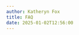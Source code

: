```yaml
---
author: Katheryn Fox
title: FAQ
date: 2025-01-02T12:56:00
---
```


<div style="font-family: 'Poppins', sans-serif;">

<script>
const faqData = [
    {
        question: "Apa yang dimaksud dengan informasi publik?",
        answer: "Informasi publik adalah informasi yang dihasilkan, disimpan, dikelola dan dikirim oleh organisasi Badan Publik yang berkaitan dengan penyelenggara dan penyelenggaraan informasi organisasi Badan Publik dan/atau penyelenggaraan badan publik lainnya dalam kerangka koordinasi pengelolaan dan pelayanan informasi lain yang berkaitan dengan kepentingan publik."
    },
    {
        question: "Berapa lama waktu yang dibutuhkan untuk mendapatkan informasi publik?", 
        answer: "Informasi akan diberikan paling lama dalam waktu 10 (sepuluh) hari kerja dan dapat diperpanjang paling lambat 7 (tujuh) hari kerja berikutnya dengan memberikan alasan secara tertulis."
    },
    {
        question: "Siapa saja yang boleh meminta informasi publik?",
        answer: "Siapa saja boleh meminta informasi publik, baik perseorangan maupun badan hukum dengan menyertakan fotokopi identitas dan fotokopi akta badan hukum untuk pemohon dari badan hukum."
    }
];

document.addEventListener('DOMContentLoaded', function() {
    const faqContainer = document.getElementById('faq-container');
    
    faqData.forEach((item, index) => {
        const faqItem = document.createElement('div');
        faqItem.className = 'faq-item mb-4';
        faqItem.innerHTML = `
            <div class="faq-question rounded-xl bg-white dark:bg-gray-800 border border-gray-300 dark:border-gray-600 p-4 cursor-pointer flex justify-between items-center relative" onclick="toggleAnswer(${index})">
                <div class="green-line"></div>
                <span class="font-semibold text-black dark:text-white">${item.question}</span>
                <div class="toggle-icon w-6 h-6 bg-customGreen rounded-full flex items-center justify-center text-white flex-shrink-0">
                    <span class="plus-icon">+</span>
                </div>
            </div>
            <div class="faq-answer bg-customGreen dark:bg-green-700 p-4 rounded-b-lg mt-0 hidden text-white">
                ${item.answer}
            </div>
        `;
        faqContainer.appendChild(faqItem);
    });
});

function toggleAnswer(index) {
    const answers = document.querySelectorAll('.faq-answer');
    const icons = document.querySelectorAll('.plus-icon');
    
    answers[index].classList.toggle('hidden');
    answers[index].style.maxHeight = answers[index].classList.contains('hidden') ? '0' : answers[index].scrollHeight + 'px';
    icons[index].style.transform = answers[index].classList.contains('hidden') ? 'rotate(0deg)' : 'rotate(45deg)';
}
</script>

<style>
.faq-question {
    transition: background-color 0.3s ease;
}

.faq-question:hover {
    background-color: #f8f8f8;
}

.dark .faq-question:hover {
    background-color: #1f2937;
}

.plus-icon {
    transition: transform 0.3s ease;
    font-size: 20px;
    line-height: 1;
}

.faq-answer {
    transition: all 0.3s ease;
    max-height: 0;
    overflow: hidden;
    opacity: 0;
}

.faq-answer:not(.hidden) {
    opacity: 1;
}

.green-line {
    position: absolute;
    left: 0;
    top: 0;
    bottom: 0;
    width: 8px;
    background-color: #10B981;
    border-top-left-radius: 1.25rem;
    border-bottom-left-radius: 1.25rem;
}
</style>

<div id="faq-container" class="max-w-3xl mx-auto py-8">
</div>

</div>
